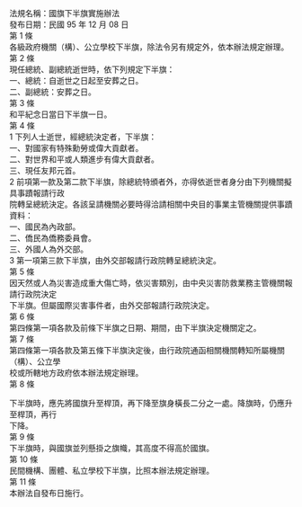 法規名稱：國旗下半旗實施辦法  
發布日期：民國 95 年 12 月 08 日  
第 1 條  
各級政府機關（構）、公立學校下半旗，除法令另有規定外，依本辦法規定辦理。  
第 2 條  
現任總統、副總統逝世時，依下列規定下半旗：  
一、總統：自逝世之日起至安葬之日。  
二、副總統：安葬之日。  
第 3 條  
和平紀念日當日下半旗一日。  
第 4 條  
1 下列人士逝世，經總統決定者，下半旗：  
一、對國家有特殊勳勞或偉大貢獻者。  
二、對世界和平或人類進步有偉大貢獻者。  
三、現任友邦元首。  
2 前項第一款及第二款下半旗，除總統特頒者外，亦得依逝世者身分由下列機關擬具事蹟報請行政  
院轉呈總統決定。各該呈請機關必要時得洽請相關中央目的事業主管機關提供事蹟資料：  
一、國民為內政部。  
二、僑民為僑務委員會。  
三、外國人為外交部。  
3 第一項第三款下半旗，由外交部報請行政院轉呈總統決定。  
第 5 條  
因天然或人為災害造成重大傷亡時，依災害類別，由中央災害防救業務主管機關報請行政院決定  
下半旗。但屬國際災害事件者，由外交部報請行政院決定。  
第 6 條  
第四條第一項各款及前條下半旗之日期、期間，由下半旗決定機關定之。  
第 7 條  
第四條第一項各款及第五條下半旗決定後，由行政院通函相關機關轉知所屬機關（構）、公立學  
校或所轄地方政府依本辦法規定辦理。  
第 8 條  


下半旗時，應先將國旗升至桿頂，再下降至旗身橫長二分之一處。降旗時，仍應升至桿頂，再行  
下降。  
第 9 條  
下半旗時，與國旗並列懸掛之旗幟，其高度不得高於國旗。  
第 10 條  
民間機構、團體、私立學校下半旗，比照本辦法規定辦理。  
第 11 條  
本辦法自發布日施行。  


